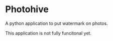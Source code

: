 # Photohive
A python application to put watermark on photos.

This application is not fully funcitonal yet.
